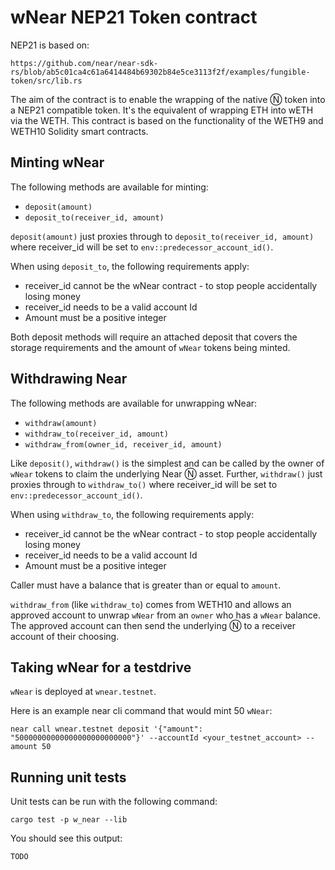 # wNear NEP21 Token contract

NEP21 is based on:
 
    https://github.com/near/near-sdk-rs/blob/ab5c01ca4c61a6414484b69302b84e5ce3113f2f/examples/fungible-token/src/lib.rs

The aim of the contract is to enable the wrapping of the native Ⓝ token into a NEP21 compatible token.
It's the equivalent of wrapping ETH into wETH via the WETH. This contract is based on the functionality 
of the WETH9 and WETH10 Solidity smart contracts.

## Minting wNear

The following methods are available for minting:
* `deposit(amount)`
* `deposit_to(receiver_id, amount)`

`deposit(amount)` just proxies through to `deposit_to(receiver_id, amount)` where receiver_id will be set to `env::predecessor_account_id()`.

When using `deposit_to`, the following requirements apply:
* receiver_id cannot be the wNear contract - to stop people accidentally losing money
* receiver_id needs to be a valid account Id
* Amount must be a positive integer

Both deposit methods will require an attached deposit that covers the storage requirements and the amount of `wNear` tokens being minted.

## Withdrawing Near

The following methods are available for unwrapping wNear:
* `withdraw(amount)`
* `withdraw_to(receiver_id, amount)`
* `withdraw_from(owner_id, receiver_id, amount)`

Like `deposit()`, `withdraw()` is the simplest and can be called by the owner of `wNear` tokens to claim the underlying Near Ⓝ asset. Further, `withdraw()` just proxies through to `withdraw_to()` where receiver_id will be set to `env::predecessor_account_id()`.

When using `withdraw_to`, the following requirements apply:
* receiver_id cannot be the wNear contract - to stop people accidentally losing money
* receiver_id needs to be a valid account Id
* Amount must be a positive integer

Caller must have a balance that is greater than or equal to `amount`.

`withdraw_from` (like `withdraw_to`) comes from WETH10 and allows an approved account to unwrap `wNear` from an `owner` who has a `wNear` balance. The approved account can then send the underlying Ⓝ to a receiver account of their choosing.

## Taking wNear for a testdrive

`wNear` is deployed at `wnear.testnet`.

Here is an example near cli command that would mint 50 `wNear`:
```
near call wnear.testnet deposit '{"amount": "50000000000000000000000000"}' --accountId <your_testnet_account> --amount 50
```

## Running unit tests

Unit tests can be run with the following command:

`cargo test -p w_near --lib`

You should see this output:
```
TODO
```
